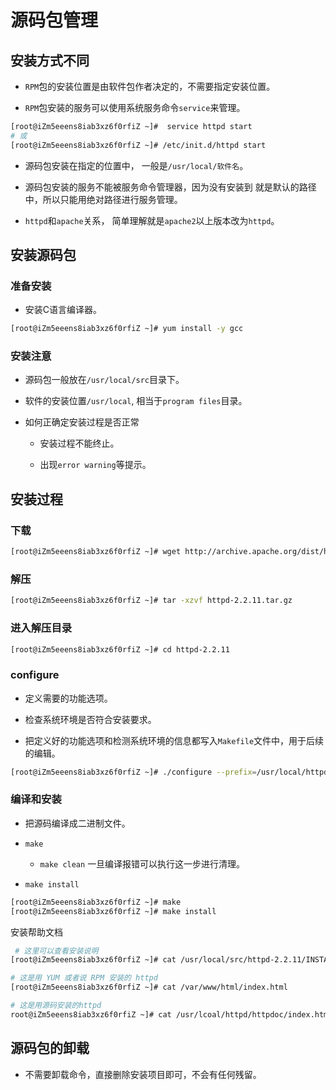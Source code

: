# 源码包管理

## 安装方式不同

- `RPM`包的安装位置是由软件包作者决定的，不需要指定安装位置。

- `RPM`包安装的服务可以使用系统服务命令`service`来管理。

```sh
[root@iZm5eeens8iab3xz6f0rfiZ ~]#  service httpd start
# 或
[root@iZm5eeens8iab3xz6f0rfiZ ~]# /etc/init.d/httpd start
```

- 源码包安装在指定的位置中， 一般是`/usr/local/软件名`。

- 源码包安装的服务不能被服务命令管理器，因为没有安装到 就是默认的路径中，所以只能用绝对路径进行服务管理。

- `httpd`和`apache`关系， 简单理解就是`apache2`以上版本改为`httpd`。

## 安装源码包

### 准备安装

- 安装C语言编译器。

```sh
[root@iZm5eeens8iab3xz6f0rfiZ ~]# yum install -y gcc
```

### 安装注意

- 源码包一般放在`/usr/local/src`目录下。

- 软件的安装位置`/usr/local`, 相当于`program files`目录。

- 如何正确定安装过程是否正常

  - 安装过程不能终止。

  - 出现`error warning`等提示。

## 安装过程

### 下载

```sh
[root@iZm5eeens8iab3xz6f0rfiZ ~]# wget http://archive.apache.org/dist/httpd/httpd-2.2.11.tar.gz
```

### 解压

```sh
[root@iZm5eeens8iab3xz6f0rfiZ ~]# tar -xzvf httpd-2.2.11.tar.gz
```
### 进入解压目录

```sh
[root@iZm5eeens8iab3xz6f0rfiZ ~]# cd httpd-2.2.11
```

### configure

- 定义需要的功能选项。

- 检查系统环境是否符合安装要求。

- 把定义好的功能选项和检测系统环境的信息都写入`Makefile`文件中，用于后续的编辑。

```sh
[root@iZm5eeens8iab3xz6f0rfiZ ~]# ./configure --prefix=/usr/local/httpd
````

### 编译和安装

- 把源码编译成二进制文件。

- `make`

   - `make clean` 一旦编译报错可以执行这一步进行清理。

- `make install`

```sh
[root@iZm5eeens8iab3xz6f0rfiZ ~]# make
[root@iZm5eeens8iab3xz6f0rfiZ ~]# make install
```
安装帮助文档

```sh
 # 这里可以查看安装说明
[root@iZm5eeens8iab3xz6f0rfiZ ~]# cat /usr/local/src/httpd-2.2.11/INSTALL

# 这是用 YUM 或者说 RPM 安装的 httpd
[root@iZm5eeens8iab3xz6f0rfiZ ~]# cat /var/www/html/index.html 

# 这是用源码安装的httpd
root@iZm5eeens8iab3xz6f0rfiZ ~]# cat /usr/lcoal/httpd/httpdoc/index.html 
````

## 源码包的卸载

- 不需要卸载命令，直接删除安装项目即可，不会有任何残留。
